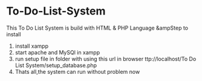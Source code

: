 # To-Do-List-System
This  To Do List System is build with HTML &amp; PHP Language
&ampStep to install
1) install xampp
2) start apache and MySQl in xampp
3) run setup file in folder with using this url in browser ttp://localhost/To Do List System/setup_database.php
4) Thats all,the system can run without problem now 
